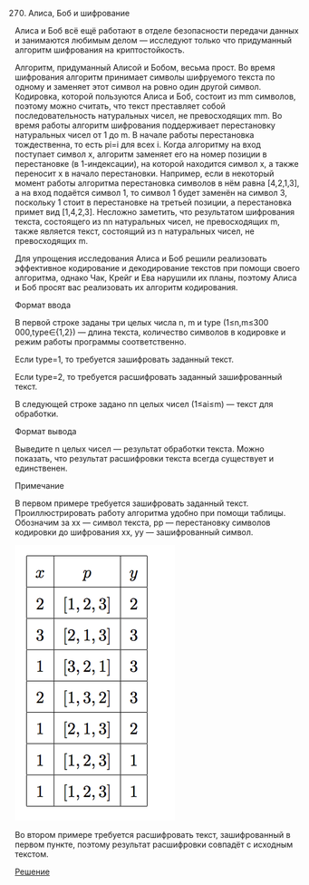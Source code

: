 270. Алиса, Боб и шифрование

Алиса и Боб всё ещё работают в отделе безопасности передачи данных и занимаются любимым делом — исследуют только что придуманный алгоритм шифрования на криптостойкость.

Алгоритм, придуманный Алисой и Бобом, весьма прост. Во время шифрования алгоритм принимает символы шифруемого текста по одному и заменяет этот символ на ровно один другой символ. Кодировка, которой пользуются Алиса и Боб, состоит из mm символов, поэтому можно считать, что текст преставляет собой последовательность натуральных чисел, не превосходящих mm. Во время работы алгоритм шифрования поддерживает перестановку натуральных чисел от 1 до m. В начале работы перестановка тождественна, то есть pi​=i для всех i. Когда алгоритму на вход поступает символ x, алгоритм заменяет его на номер позиции в перестановке (в 1-индексации), на которой находится символ x, а также переносит x в начало перестановки. Например, если в некоторый момент работы алгоритма перестановка символов в нём равна [4,2,1,3], а на вход подаётся символ 1, то символ 1 будет заменён на символ 3, поскольку 1 стоит в перестановке на третьей позиции, а перестановка примет вид [1,4,2,3]. Несложно заметить, что результатом шифрования текста, состоящего из nn натуральных чисел, не превосходящих m, также является текст, состоящий из n натуральных чисел, не превосходящих m.

Для упрощения исследования Алиса и Боб решили реализовать эффективное кодирование и декодирование текстов при помощи своего алгоритма, однако Чак, Крейг и Ева нарушили их планы, поэтому Алиса и Боб просят вас реализовать их алгоритм кодирования.

Формат ввода

В первой строке заданы три целых числа n, m и type (1≤n,m≤300 000,type∈{1,2}) — длина текста, количество символов в кодировке и режим работы программы соответственно.

Если type=1, то требуется зашифровать заданный текст.

Если type=2, то требуется расшифровать заданный зашифрованный текст.

В следующей строке задано nn целых чисел (1≤ai​≤m) — текст для обработки.

Формат вывода

Выведите n целых чисел — результат обработки текста. Можно показать, что результат расшифровки текста всегда существует и единственен.

Примечание

В первом примере требуется зашифровать заданный текст. Проиллюстрировать работу алгоритма удобно при помощи таблицы. Обозначим за xx — символ текста, pp — перестановку символов кодировки до шифрования xx, yy — зашифрованный символ.

![alt text](markdown.png)

Во втором примере требуется расшифровать текст, зашифрованный в первом пункте, поэтому результат расшифровки совпадёт с исходным текстом.

[Решение](solution.cpp)